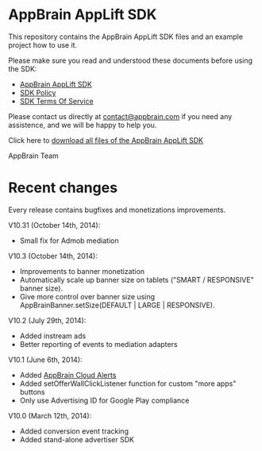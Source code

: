AppBrain AppLift SDK
===========

This repository contains the AppBrain AppLift SDK files and an example project how to use it.

Please make sure you read and understood these documents before  using the SDK:
  
  * [AppBrain AppLift SDK](http://www.appbrain.com/info/sdk)
  * [SDK Policy](http://www.appbrain.com/info/sdk-policy)
  * [SDK Terms Of Service](http://www.appbrain.com/info/sdk-tos)

Please contact us directly at contact@appbrain.com if you need any assistence, and we will be happy to help you.

Click here to [download all files of the AppBrain AppLift SDK](https://github.com/swisscodemonkeys/appbrain-sdk/zipball/master)

AppBrain Team


Recent changes
============

Every release contains bugfixes and monetizations improvements.

V10.31 (October 14th, 2014):

  * Small fix for Admob mediation

V10.3 (October 14th, 2014):

  * Improvements to banner monetization
  * Automatically scale up banner size on tablets ("SMART / RESPONSIVE" banner size).
  * Give more control over banner size using AppBrainBanner.setSize(DEFAULT | LARGE | RESPONSIVE).

V10.2 (July 29th, 2014):

  * Added instream ads
  * Better reporting of events to mediation adapters

V10.1 (June 6th, 2014):

  * Added [AppBrain Cloud Alerts](http://blog.appbrain.com/2014/07/keep-in-touch-with-your-users-through.html)
  * Added setOfferWallClickListener function for custom "more apps" buttons
  * Only use Advertising ID for Google Play compliance

V10.0 (March 12th, 2014):

  * Added conversion event tracking
  * Added stand-alone advertiser SDK

